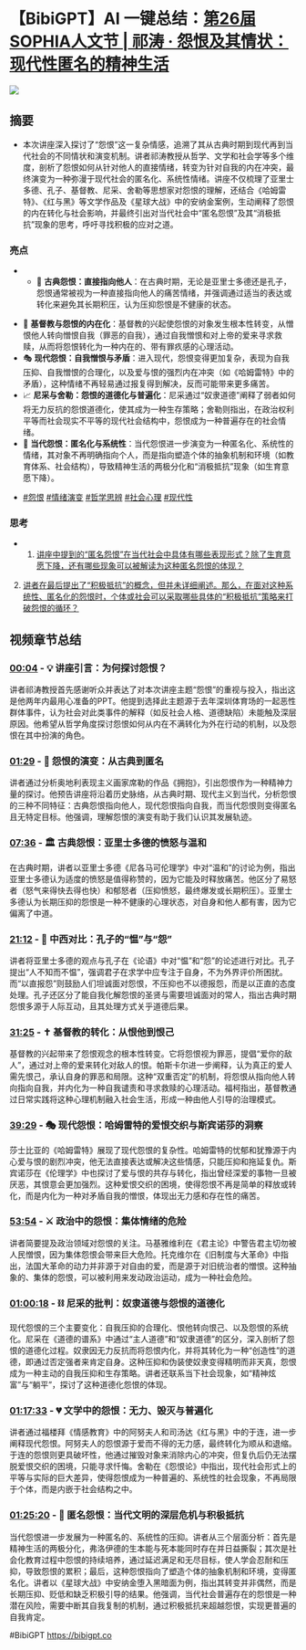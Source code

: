 # 【BibiGPT】AI 一键总结：[第26届SOPHIA人文节 | 祁涛 · 怨恨及其情状：现代性匿名的精神生活](https://bibigpt.co/video/BV1gb37z2EBj)

![](https://i0.hdslb.com/bfs/archive/388d5d90779f8ff6b8ba08edcdaa7619edc4be3d.jpg)

## 摘要
- 本次讲座深入探讨了“怨恨”这一复杂情感，追溯了其从古典时期到现代再到当代社会的不同情状和演变机制。讲者祁涛教授从哲学、文学和社会学等多个维度，剖析了怨恨如何从针对他人的直接情绪，转变为针对自我的内在冲突，最终演变为一种弥漫于现代社会的匿名化、系统性情绪。讲座不仅梳理了亚里士多德、孔子、基督教、尼采、舍勒等思想家对怨恨的理解，还结合《哈姆雷特》、《红与黑》等文学作品及《星球大战》中的安纳金案例，生动阐释了怨恨的内在转化与社会影响，并最终引出对当代社会中“匿名怨恨”及其“消极抵抗”现象的思考，呼吁寻找积极的应对之道。


### 亮点
- * 📜 **古典怨恨：直接指向他人**：在古典时期，无论是亚里士多德还是孔子，怨恨通常被视为一种直接指向他人的痛苦情绪，并强调通过适当的表达或转化来避免其长期积压，认为压抑怨恨是不健康的状态。
* 🙏 **基督教与怨恨的内在化**：基督教的兴起使怨恨的对象发生根本性转变，从憎恨他人转向憎恨自我（罪恶的自我），通过自我憎恨和对上帝的爱来寻求救赎，从而将怨恨转化为一种内在的、带有罪疚感的心理活动。
* 🎭 **现代怨恨：自我憎恨与矛盾**：进入现代，怨恨变得更加复杂，表现为自我压抑、自我憎恨的合理化，以及爱与恨的强烈内在冲突（如《哈姆雷特》中的矛盾），这种情绪不再轻易通过报复得到解决，反而可能带来更多痛苦。
* 📈 **尼采与舍勒：怨恨的道德化与普遍化**：尼采通过“奴隶道德”阐释了弱者如何将无力反抗的怨恨道德化，使其成为一种生存策略；舍勒则指出，在政治权利平等而社会现实不平等的现代社会结构中，怨恨成为一种普遍存在的社会情绪。
* 🌌 **当代怨恨：匿名化与系统性**：当代怨恨进一步演变为一种匿名化、系统性的情绪，其对象不再明确指向个人，而是指向塑造个体的抽象机制和环境（如教育体系、社会结构），导致精神生活的两极分化和“消极抵抗”现象（如生育意愿下降）。
- [#怨恨](https://bibigpt.co/search?q=%E6%80%A8%E6%81%A8) [#情绪演变](https://bibigpt.co/search?q=%E6%83%85%E7%BB%AA%E6%BC%94%E5%8F%98) [#哲学思辨](https://bibigpt.co/search?q=%E5%93%B2%E5%AD%A6%E6%80%9D%E8%BE%A8) [#社会心理](https://bibigpt.co/search?q=%E7%A4%BE%E4%BC%9A%E5%BF%83%E7%90%86) [#现代性](https://bibigpt.co/search?q=%E7%8E%B0%E4%BB%A3%E6%80%A7)


### 思考
- 1. [讲座中提到的“匿名怨恨”在当代社会中具体有哪些表现形式？除了生育意愿下降，还有哪些现象可以被解读为这种匿名怨恨的体现？](https://bibigpt.co/search?q=%E8%AE%B2%E5%BA%A7%E4%B8%AD%E6%8F%90%E5%88%B0%E7%9A%84%E2%80%9C%E5%8C%BF%E5%90%8D%E6%80%A8%E6%81%A8%E2%80%9D%E5%9C%A8%E5%BD%93%E4%BB%A3%E7%A4%BE%E4%BC%9A%E4%B8%AD%E5%85%B7%E4%BD%93%E6%9C%89%E5%93%AA%E4%BA%9B%E8%A1%A8%E7%8E%B0%E5%BD%A2%E5%BC%8F%EF%BC%9F%E9%99%A4%E4%BA%86%E7%94%9F%E8%82%B2%E6%84%8F%E6%84%BF%E4%B8%8B%E9%99%8D%EF%BC%8C%E8%BF%98%E6%9C%89%E5%93%AA%E4%BA%9B%E7%8E%B0%E8%B1%A1%E5%8F%AF%E4%BB%A5%E8%A2%AB%E8%A7%A3%E8%AF%BB%E4%B8%BA%E8%BF%99%E7%A7%8D%E5%8C%BF%E5%90%8D%E6%80%A8%E6%81%A8%E7%9A%84%E4%BD%93%E7%8E%B0%EF%BC%9F)
2. [讲者在最后提出了“积极抵抗”的概念，但并未详细阐述。那么，在面对这种系统性、匿名化的怨恨时，个体或社会可以采取哪些具体的“积极抵抗”策略来打破怨恨的循环？](https://bibigpt.co/search?q=%E8%AE%B2%E8%80%85%E5%9C%A8%E6%9C%80%E5%90%8E%E6%8F%90%E5%87%BA%E4%BA%86%E2%80%9C%E7%A7%AF%E6%9E%81%E6%8A%B5%E6%8A%97%E2%80%9D%E7%9A%84%E6%A6%82%E5%BF%B5%EF%BC%8C%E4%BD%86%E5%B9%B6%E6%9C%AA%E8%AF%A6%E7%BB%86%E9%98%90%E8%BF%B0%E3%80%82%E9%82%A3%E4%B9%88%EF%BC%8C%E5%9C%A8%E9%9D%A2%E5%AF%B9%E8%BF%99%E7%A7%8D%E7%B3%BB%E7%BB%9F%E6%80%A7%E3%80%81%E5%8C%BF%E5%90%8D%E5%8C%96%E7%9A%84%E6%80%A8%E6%81%A8%E6%97%B6%EF%BC%8C%E4%B8%AA%E4%BD%93%E6%88%96%E7%A4%BE%E4%BC%9A%E5%8F%AF%E4%BB%A5%E9%87%87%E5%8F%96%E5%93%AA%E4%BA%9B%E5%85%B7%E4%BD%93%E7%9A%84%E2%80%9C%E7%A7%AF%E6%9E%81%E6%8A%B5%E6%8A%97%E2%80%9D%E7%AD%96%E7%95%A5%E6%9D%A5%E6%89%93%E7%A0%B4%E6%80%A8%E6%81%A8%E7%9A%84%E5%BE%AA%E7%8E%AF%EF%BC%9F)



## 视频章节总结

### [00:04](https://bibigpt.co/content/d1d5816a-763c-4d67-b7d5-66fa8235a836?t=4.62) - 💡 讲座引言：为何探讨怨恨？
讲者祁涛教授首先感谢听众并表达了对本次讲座主题“怨恨”的重视与投入，指出这是他两年内最用心准备的PPT。他提到选择此主题源于去年深圳体育场的一起恶性群体事件，认为社会对此类事件的解释（如反社会人格、道德缺陷）未能触及深层原因。他希望从哲学角度探讨怨恨如何从内在不满转化为外在行动的机制，以及怨恨在其中扮演的角色。

### [01:29](https://bibigpt.co/content/d1d5816a-763c-4d67-b7d5-66fa8235a836?t=89.22) - 🎨 怨恨的演变：从古典到匿名
讲者通过分析奥地利表现主义画家席勒的作品《拥抱》，引出怨恨作为一种精神力量的探讨。他预告讲座将沿着历史脉络，从古典时期、现代主义到当代，分析怨恨的三种不同特征：古典怨恨指向他人，现代怨恨指向自我，而当代怨恨则变得匿名且无特定目标。他强调，理解怨恨的演变有助于我们认识其发展轨迹。

### [07:36](https://bibigpt.co/content/d1d5816a-763c-4d67-b7d5-66fa8235a836?t=456.87) - 🏛️ 古典怨恨：亚里士多德的愤怒与温和
在古典时期，讲者以亚里士多德《尼各马可伦理学》中对“温和”的讨论为例，指出亚里士多德认为适度的愤怒是值得称赞的，因为它能及时释放痛苦。他区分了易怒者（怒气来得快去得也快）和郁怒者（压抑愤怒，最终爆发或长期积压）。亚里士多德认为长期压抑的怨恨是一种不健康的心理状态，对自身和他人都有害，因为它偏离了中道。

### [21:12](https://bibigpt.co/content/d1d5816a-763c-4d67-b7d5-66fa8235a836?t=1272.72) - 📜 中西对比：孔子的“愠”与“怨”
讲者将亚里士多德的观点与孔子在《论语》中对“愠”和“怨”的论述进行对比。孔子提出“人不知而不愠”，强调君子在求学中应专注于自身，不为外界评价所困扰。而“以直报怨”则鼓励人们坦诚面对怨恨，不压抑也不以德报怨，而是以正直的态度处理。孔子还区分了能自我化解怨恨的圣贤与需要坦诚面对的常人，指出古典时期怨恨多源于人际互动，且其处理方式关乎道德后果。

### [31:25](https://bibigpt.co/content/d1d5816a-763c-4d67-b7d5-66fa8235a836?t=1885.57) - ✝️ 基督教的转化：从恨他到恨己
基督教的兴起带来了怨恨观念的根本性转变。它将怨恨视为罪恶，提倡“爱你的敌人”，通过对上帝的爱来转化对敌人的恨。帕斯卡尔进一步阐释，认为真正的爱人需先恨己，承认自身的罪恶和局限。这种“双重否定”的机制，将怨恨从指向他人转向指向自我，并内化为一种自我谴责和寻求救赎的心理活动。福柯指出，基督教通过日常实践将这种心理机制融入社会生活，形成一种由他人引导的治理模式。

### [39:29](https://bibigpt.co/content/d1d5816a-763c-4d67-b7d5-66fa8235a836?t=2369.56) - 🎭 现代怨恨：哈姆雷特的爱恨交织与斯宾诺莎的洞察
莎士比亚的《哈姆雷特》展现了现代怨恨的复杂性。哈姆雷特的忧郁和犹豫源于内心爱与恨的剧烈冲突，他无法直接表达或解决这些情感，只能压抑和拖延复仇。斯宾诺莎在《伦理学》中也探讨了爱与恨的共存与转化，指出曾经深爱的事物一旦被厌恶，其恨意会更加强烈。这种爱恨交织的困境，使得怨恨不再是简单的释放或转化，而是内化为一种对矛盾自我的憎恨，体现出无力感和存在性的痛苦。

### [53:54](https://bibigpt.co/content/d1d5816a-763c-4d67-b7d5-66fa8235a836?t=3234.20) - ⚔️ 政治中的怨恨：集体情绪的危险
讲者简要提及政治领域对怨恨的关注。马基雅维利在《君主论》中警告君主切勿被人民憎恨，因为集体怨恨会带来巨大危险。托克维尔在《旧制度与大革命》中指出，法国大革命的动力并非源于对自由的爱，而是源于对旧统治者的憎恨。这种抽象的、集体的怨恨，可以被利用来发动政治运动，成为一种社会危险。

### [01:00:18](https://bibigpt.co/content/d1d5816a-763c-4d67-b7d5-66fa8235a836?t=3618.68) - ⛓️ 尼采的批判：奴隶道德与怨恨的道德化
现代怨恨的三个主要变化：自我压抑的合理化、恨他转向恨己、以及怨恨的系统化。尼采在《道德的谱系》中通过“主人道德”和“奴隶道德”的区分，深入剖析了怨恨的道德化过程。奴隶因无力反抗而将怨恨内化，并将其转化为一种“创造性”的道德，即通过否定强者来肯定自身。这种压抑和伪装使奴隶变得精明而非天真，怨恨成为一种主动的自我压抑和生存策略。讲者还联系当下社会现象，如“精神炫富”与“躺平”，探讨了这种道德化怨恨的体现。

### [01:17:33](https://bibigpt.co/content/d1d5816a-763c-4d67-b7d5-66fa8235a836?t=4653.34) - 💔 文学中的怨恨：无力、毁灭与普遍化
讲者通过福楼拜《情感教育》中的阿努夫人和司汤达《红与黑》中的于连，进一步阐释现代怨恨。阿努夫人的怨恨源于爱而不得的无力感，最终转化为顺从和退缩。于连的怨恨则更具破坏性，他通过摧毁对象来消除内心的冲突，但复仇后仍无法摆脱爱恨交织的困境，只能寻求忏悔。舍勒在《怨恨论》中指出，现代社会形式上的平等与实际的巨大差异，使得怨恨成为一种普遍的、系统性的社会现象，不再局限于个体，而是内嵌于社会结构之中。

### [01:25:20](https://bibigpt.co/content/d1d5816a-763c-4d67-b7d5-66fa8235a836?t=5120.04) - 🌌 匿名怨恨：当代文明的深层危机与积极抵抗
当代怨恨进一步发展为一种匿名的、系统性的压抑。讲者从三个层面分析：首先是精神生活的两极分化，弗洛伊德的生本能与死本能同时存在并日益撕裂；其次是社会化教育过程中怨恨的持续培养，通过延迟满足和无尽目标，使人学会忍耐和压抑，导致怨恨的累积；最后，这种怨恨指向了塑造个体的抽象机制和环境，变得匿名化。讲者以《星球大战》中安纳金堕入黑暗面为例，指出其转变并非偶然，而是长期压抑、贬低和缺乏积极引导的结果。他强调，当代社会普遍存在的怨恨是一种潜在风险，需要中断其自我复制的机制，通过积极抵抗来超越怨恨，实现更普遍的自我肯定。

#BibiGPT https://bibigpt.co